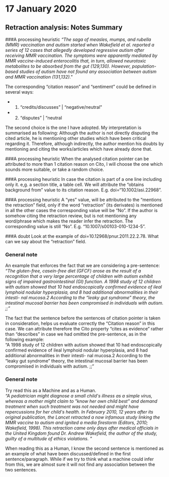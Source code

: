 # 17 January 2020
## Retraction analysis: Notes Summary
###A processing heuristic
*“The saga of measles, mumps, and rubella (MMR) vaccination and autism started when Wakefield et al. reported a series of 12 cases that allegedly developed regressive autism after receiving MMR vaccination. The symptoms were apparently mediated by MMR vaccine-induced enterocolitis that, in turn, allowed neurotoxic metabolites to be absorbed from the gut (129,130). However, population-based studies of autism have not found any association between autism and MMR vaccination (131,132)."*

The corresponding “citation reason” and “sentiment” could be defined in several ways:

* 1) “credits/discusses” | “negative/neutral"
* 2) “disputes” | “neutral
            
The second choice is the one I have adopted. My interpretation is summarised as following: 
Although the author is not directly disputing the cited article, he is mentioning other studies which have been critical regarding it. Therefore, although indirectly, the author mention his doubts by mentioning and citing the works/articles which have already done that.  

###A processing heuristic 
When the analysed citation pointer can be attributed to more than 1 citation reason on Cito, I will choose the one which sounds more suitable, or take a random choice.

###A processing heuristic 
In case the citation is part of a one line including only it. e,g. a section title, a table cell. We will attribute the “obtains background from” value to its citation reason. E.g. doi=“10.1002/asi.22968”.  

###A processing heuristic 
A “yes” value, will be attributed to the “mentions the retraction” field, only if the word “retraction” (its derivates) is mentioned in all the other cases the corresponding value will be “No”. 
If the author is somehow citing the retraction review, but is not mentioning any word/phrase which makes the reader infer the retraction. The corresponding value is still “No”. E.g. “10.1007/s00103-010-1234-5”.

###A doubt
Look at the example of doi=10.12968/pnur.2011.22.2.78. What can we say about the “retraction” field.

### General note
An example that enforces the fact that we are considering a pre-sentence:  
*“The gluten-free, casein-free diet (GFCF) arose as the result of a recognition that a very large percentage of children with autism exhibit signs of impaired gastrointestinal (GI) function. A 1998 study of 12 children with autism showed that 10 had endoscopically confirmed evidence of ileal lymphoid nodular hyperplasia, and 8 had additional abnormalities in their intesti- nal mucosa.2
According to the “leaky gut syndrome” theory, the intestinal mucosal barrier has been compromised in individuals with autism. ;;”*

The fact that the sentence before the sentences of citation pointer is taken in consideration, helps us evaluate correctly the “Citation reason” in this case. We can attribute therefore the Cito property “cites as evidence” rather than “describes” in case we had omitted the pre-sentence, as in the following example:   
 “A 1998 study of 12 children with autism showed that 10 had endoscopically confirmed evidence of ileal lymphoid nodular hyperplasia, and 8 had additional abnormalities in their intesti- nal mucosa.2 
According to the “leaky gut syndrome” theory, the intestinal mucosal barrier has been compromised in individuals with autism. ;;”

### General note
Try read this as a Machine and as a Human.  
*“A pediatrician might diagnose a small child's illness as a simple virus, whereas a mother might claim to "know her own child best" and demand treatment when such treatment was not needed and might have repercussions for her child's health. 
In February 2010, 12 years after its original publication, the Lancet retracted a now infamous study linking the MMR vaccine to autism and ignited a media firestorm (Editors, 2010; Wakefield, 1998). This retraction came only days after medical officials in the United Kingdom found Dr. Andrew Wakefield, the author of the study, guilty of a multitude of ethics violations. "*  

When reading this as a Human, I know the second sentence is mentioned as an example of what have been discussed/defined in the first sentence/paragraph. While if we try to think what a machine could infer from this, we are almost sure it will not find any association between the two sentences.

  

 